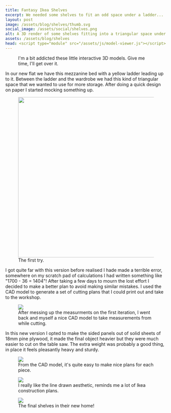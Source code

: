 ```yaml
---
title: Fantasy Ikea Shelves
excerpt: We needed some shelves to fit an odd space under a ladder...
layout: post
image: /assets/blog/shelves/thumb.svg
social_image: /assets/social/shelves.png
alt: A 3D render of some shelves fitting into a triangular space under a ladder.
assets: /assets/blog/shelves
head: <script type="module" src="/assets/js/model-viewer.js"></script>
---
```


<figure>
<model-viewer src="{{page.assets}}/model/shelves.glb" ar ar-modes="webxr scene-viewer quick-look" camera-controls poster="{{page.assets}}/model/shelves.png" shadow-intensity="2" shadow-softness="1" camera-orbit="13.36deg 78.29deg 8.638m" field-of-view="37.48deg" interaction-prompt="none" auto-rotate environment-image="{{page.assets}}/model/env.jpg" alt="An interactive 3D model of the shelves, this is pretty unnecessary but I find it very cool that you can just view 3D models in browsers now like they're any other media."> </model-viewer>
<figcaption>
I'm a bit  addicted these little interactive 3D models. Give me time, I'll get over it.
</figcaption>
</figure>

In our new flat we have this mezzanine bed with a yellow ladder leading up to it. Between the ladder and the wardrobe we had this kind of triangular space that we wanted to use for more storage. After doing a quick design on paper I started mocking something up. 


<figure>
<img style="height:500px;" src="{{page.assets}}/skeleton.jpg"/>
<figcaption>
The first try.
</figcaption>
</figure>

I got quite far with this version before realised I hade made a terrible error, somewhere on my scratch pad of calculations I had written something like "1700 - 36 = 1404"! After taking a few days to mourn the lost effort I decided to make a better plan to avoid making similar mistakes. I used the CAD model to generate a set of cutting plans that I could print out and take to the workshop.

<figure>
<img src="{{page.assets}}/Shelves v11.png"/>
<figcaption>
After messing up the measurments on the first iteration, I went back and myself a nice CAD model to take measurements from while cutting.
</figcaption>
</figure>

In this new version I opted to make the sided panels out of solid sheets of 18mm pine plywood, it made the final object heavier but they were much easier to cut on the table saw. The extra weight was probably a good thing, in place it feels pleasantly heavy and sturdy. 

<figure>
<img src="{{page.assets}}/plans.svg"/>
<figcaption>
From the CAD model, it's quite easy to make nice plans for each piece.
</figcaption>
</figure>

<figure>
<img src="{{page.assets}}/thumb.svg"/>
<figcaption>
I really like the line drawn aesthetic, reminds me a lot of Ikea construction plans.
</figcaption>
</figure>

<figure>
<img src="{{page.assets}}/real_2.jpg"/>
<figcaption>
The final shelves in their new home!
</figcaption>
</figure>




